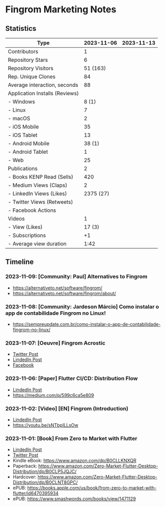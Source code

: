# Fingrom Marketing Notes

## Statistics

| Type                           | 2023-11-06  | 2023-11-13 |
|--------------------------------|-------------|------------|
| Contributors                   | 1           | |
| Repository Stars               | 6           | |
| Repository Visitors            | 51 (163)    | |
| Rep. Unique Clones             | 84          | |
| Average interaction, seconds   | 88          | |
| Application Installs (Reviews) |             | |
| - Windows                      | 8 (1)       | |
| - Linux                        | 7           | |
| - macOS                        | 2           | |
| - iOS Mobile                   | 35          | |
| - iOS Tablet                   | 13          | |
| - Android Mobile               | 38 (1)      | |
| - Android Tablet               | 1           | |
| - Web                          | 25          | |
| Publications                   | 2           | |
| - Books KENP Read (Sells)      | 420         | |
| - Medium Views (Claps)         | 2           | |
| - LinkedIn Views (Likes)       | 2375 (27)   | |
| - Twitter Views (Retweets)     |             | |
| - Facebook Actions             |             | |
| Videos                         | 1           | |
| - View (Likes)                 | 17 (3)      | |
| - Subscriptions                | +1          | |
| - Average view duration        | 1:42        | |


## Timeline

### 2023-11-09: [Community: Paul] Alternatives to Fingrom
- https://alternativeto.net/software/fingrom/
- https://alternativeto.net/software/fingrom/about/

### 2023-11-08: [Community: Jardeson Márcio] Como instalar o app de contabilidade Fingrom no Linux!
- https://sempreupdate.com.br/como-instalar-o-app-de-contabilidade-fingrom-no-linux/

### 2023-11-07: [Oeuvre] Fingrom Acrostic
- [Twitter Post](https://x.com/TheFieryCat/status/1721751900641509508)
- [LindedIn Post](https://www.linkedin.com/feed/update/urn:li:activity:7127580446900563968/)
- [Facebook](https://www.facebook.com/vlyskouski/posts/pfbid02wMANkPSWoXAD4oEHZr9wMY7pud1rhHqMU5wMFpNXehAAYjPscBRDPBKQ6QmmomNcl)

### 2023-11-06: [Paper] Flutter CI/CD: Distribution Flow
- [LindedIn Post](https://www.linkedin.com/feed/update/urn:li:activity:7127253298914410496)
- https://medium.com/p/599c6ca5e809

### 2023-11-02: [Video] [EN] Fingrom (Introduction)
- [LindedIn Post](https://www.linkedin.com/feed/update/urn:li:activity:7125980488401342464)
- https://youtu.be/sNTbpILLsOw

### 2023-11-01: [Book] From Zero to Market with Flutter
- [LindedIn Post](https://www.linkedin.com/feed/update/urn:li:activity:7125387035850211329)
- [Twitter Post](https://x.com/TheFieryCat/status/1719625739878748347)
- Kindle eBook: https://www.amazon.com/dp/B0CLLKNXQR
- Paperback: https://www.amazon.com/Zero-Market-Flutter-Desktop-Distribution/dp/B0CLP5JQJC/
- Hardcover: https://www.amazon.com/Zero-Market-Flutter-Desktop-Distribution/dp/B0CLNT8GPC/
- ePUB: https://books.apple.com/us/book/from-zero-to-market-with-flutter/id6470395934
- ePUB: https://www.smashwords.com/books/view/1471129

